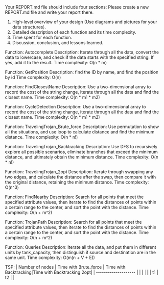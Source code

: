 Your REPORT.md file should include four sections:
Please create a new REPORT.md file and write your report there.

1. High-level overview of your design (Use diagrams and pictures for your data structures).
2. Detailed description of each function and its time complexity.
3. Time spent for each function.
4. Discussion, conclusion, and lessons learned.

Function: Autocomplete
Description: Iterate through all the data, convert the data to lowercase, and check if the data starts with the specified string. If yes, add it to the result.
Time complexity: O(n * m)

Function: GetPosition
Description: find the ID by name, and find the position by id
Time complexity: O(n)

Function: FindClosestName
Description: Use a two-dimensional array to record the cost of the string change, iterate through all the data and find the closest name.
Time complexity: O(n * m1 * m2)



Function: CycleDetection
Description: Use a two-dimensional array to record the cost of the string change, iterate through all the data and find the closest name.
Time complexity: O(n * m1 * m2)

Function: TravelingTrojan_Brute_force
Description: Use permutation to show all the situations, and use loop to calculate distance and find the minimum distance.
Time complexity: O(n * n!)

Function: TravelingTrojan_Backtracking
Description: Use DFS to recursively explore all possible scenarios, eliminate branches that exceed the minimum distance, and ultimately obtain the minimum distance.
Time complexity: O(n * n!)

Function: TravelingTrojan_2opt
Description: Iterate through swapping any two edges, and calculate the distance after the swap, then compare it with the original distance, retaining the minimum distance.
Time complexity: O(n^3)

Function: FindNearby
Description: Search for all points that meet the specified attribute values, then iterate to find the distances of points within a certain range to the center, and sort the point with the distance.
Time complexity: O(n + m^2)

Function: TrojanPath
Description: Search for all points that meet the specified attribute values, then iterate to find the distances of points within a certain range to the center, and sort the point with the distance.
Time complexity: O(n + m^2)

Function: Queries
Description: Iterate all the data, and put them in different units by tank_capacity, then distinguish if source and destination are in the same unit.
Time complexity: O(m(n + V + E))

TSP:
| Number of nodes      | Time with Brute_force | Time with Backtracking|Time with Backtracking 2opt|
| -------------------- |  |   |    |
|             |  t1        | t2    |    |